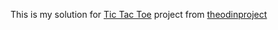 This is my solution for [Tic Tac Toe](https://www.theodinproject.com/lessons/ruby-tic-tac-toe) project from [theodinproject](https://www.theodinproject.com)

